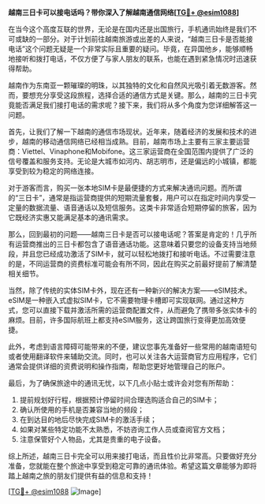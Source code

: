 **越南三日卡可以接电话吗？带你深入了解越南通信网络[[TG💪+ @esim1088](https://t.me/s/esim1088)]**

在当今这个高度互联的世界，无论是在国内还是出国旅行，手机通讯始终是我们不可或缺的一部分。对于计划前往越南旅游或出差的人来说，“越南三日卡是否能接电话”这个问题无疑是一个非常实际且重要的疑问。毕竟，在异国他乡，能够顺畅地接听和拨打电话，不仅方便了与家人朋友的联系，也能在遇到紧急情况时迅速获得帮助。

越南作为东南亚一颗璀璨的明珠，以其独特的文化和自然风光吸引着无数游客。然而，要想充分享受这段旅程，选择合适的通信方式是关键。那么，越南的三日卡究竟能否满足我们接打电话的需求呢？接下来，我们将从多个角度为您详细解答这一问题。

首先，让我们了解一下越南的通信市场现状。近年来，随着经济的发展和技术的进步，越南的移动通信网络已经相当成熟。目前，越南市场上主要有三家主要运营商：Viettel、Vinaphone和Mobifone。这三家运营商在全国范围内提供了广泛的信号覆盖和服务支持。无论是大城市如河内、胡志明市，还是偏远的小城镇，都能享受到较为稳定的网络连接。

对于游客而言，购买一张本地SIM卡是最便捷的方式来解决通讯问题。而所谓的“三日卡”，通常是指运营商提供的短期流量套餐，用户可以在指定时间内享受一定量的数据流量、语音通话以及短信服务。这类卡非常适合短期停留的旅客，因为它既经济实惠又能满足基本的通讯需求。

那么，回到最初的问题——越南三日卡是否可以接电话呢？答案是肯定的！几乎所有运营商推出的三日卡都包含了语音通话功能。这意味着只要您的设备支持当地频段，并且您已经成功激活了SIM卡，就可以轻松地拨打和接听电话。不过需要注意的是，不同运营商的资费标准可能会有所不同，因此在购买之前最好提前了解清楚相关细节。

当然，除了传统的实体SIM卡外，现在还有一种新兴的解决方案——eSIM技术。eSIM是一种嵌入式虚拟SIM卡，它不需要物理卡槽即可实现联网。通过这种方式，您可以直接下载并激活所需的运营商配置文件，从而避免了携带多张实体卡的麻烦。目前，许多国际航班上都支持eSIM服务，这让跨国旅行变得更加高效便捷。

此外，考虑到语言障碍可能带来的不便，建议您事先准备好一些常用的越南语短句或者使用翻译软件来辅助交流。同时，也可以关注各大运营商官方应用程序，它们通常会提供详细的资费说明和操作指南，帮助您更好地管理自己的账户。

最后，为了确保旅途中的通讯无忧，以下几点小贴士或许会对您有所帮助：

1. 提前规划好行程，根据预计停留时间合理选购适合自己的SIM卡；
2. 确认所使用的手机是否兼容当地的频段；
3. 在到达目的地后尽快完成SIM卡的激活手续；
4. 如果对某些特定功能不太熟悉，不妨咨询工作人员或查阅官方文档；
5. 注意保管好个人物品，尤其是贵重的电子设备。

综上所述，越南三日卡完全可以用来接打电话，而且性价比非常高。只要做好充分准备，您就能在整个旅途中享受到稳定可靠的通讯体验。希望这篇文章能够为即将踏上越南之旅的朋友们提供有益的信息和支持！

[[TG💪+ @esim1088](https://t.me/s/esim1088) ![Image](https://i.postimg.cc/4NQfJmqS/Snipaste-2025-05-13-00-14-12.png)]
